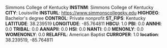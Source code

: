 
Simmons College of Kentucky
**INSTNM**: Simmons College of Kentucky 
**CITY**: Louisville 
**INSTURL**: https://www.simmonscollegeky.edu 
**HIGHDEG**: Bachelor's degree 
**CONTROL**: Private nonprofit 
**ST_FIPS**: Kentucky 
**LATITUDE**: 38.239519 
**LONGITUDE**: -85.764811 
**HBCU**: 1.0 
**PBI**: 0.0 
**ANNHI**: 0.0 
**TRIBAL**: 0.0 
**AANAPII**: 0.0 
**HSI**: 0.0 
**NANTI**: 0.0 
**MENONLY**: 0.0 
**WOMENONLY**: 0.0 
**RELAFFIL**: American Baptist 
**CURROPER**: 1.0 
**location**: 38.239519, -85.764811 